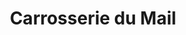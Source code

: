 ---
title: "Carrosserie du Mail"
url: /pithiviers/carrosserie-du-mail/
shop: réparation de voitures
---